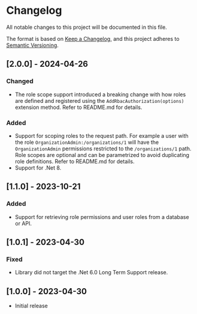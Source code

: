 # Changelog

All notable changes to this project will be documented in this file.

The format is based on [Keep a Changelog](https://keepachangelog.com/en/1.0.0/),
and this project adheres to [Semantic Versioning](https://semver.org/spec/v2.0.0.html).

## [2.0.0] - 2024-04-26

### Changed

- The role scope support introduced a breaking change with how roles are defined and registered using the `AddRbacAuthorization(options)` extension
  method. Refer to README.md for details.

### Added

- Support for scoping roles to the request path. For example a user with the role `OrganizationAdmin:/organizations/1` will have the `OrganizationAdmin`
  permissions restricted to the `/organizations/1` path. Role scopes are optional and can be parametrized to avoid duplicating role definitions. Refer
  to README.md for details.
- Support for .Net 8.


## [1.1.0] - 2023-10-21

### Added

- Support for retrieving role permissions and user roles from a database or API.


## [1.0.1] - 2023-04-30

### Fixed 

- Library did not target the .Net 6.0 Long Term Support release.

## [1.0.0] - 2023-04-30

- Initial release